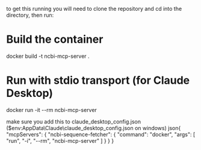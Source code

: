 to get this running you will need to clone the repository and cd into the directory, then run:

# Build the container
docker build -t ncbi-mcp-server .

# Run with stdio transport (for Claude Desktop)
docker run -it --rm ncbi-mcp-server

make sure you add this to claude_desktop_config.json ($env:AppData\Claude\claude_desktop_config.json on windows)
json{
  "mcpServers": {
    "ncbi-sequence-fetcher": {
      "command": "docker",
      "args": [
        "run",
        "-i",
        "--rm",
        "ncbi-mcp-server"
      ]
    }
  }
}
